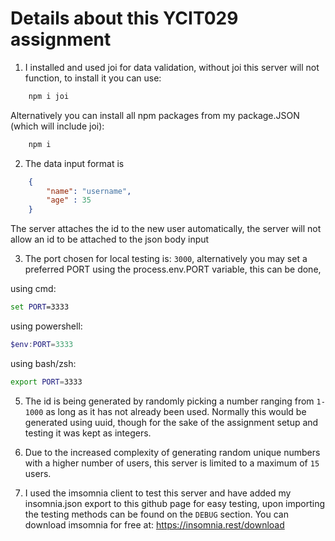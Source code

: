 # Details about this YCIT029 assignment 

1. I installed and used joi for data validation, without joi this server will not function, to install it you can use:

```cmd
    npm i joi
```
Alternatively you can install all npm packages from my package.JSON (which will include joi):

```cmd
    npm i 
```
2. The data input format is 

```json
    {
        "name": "username",
        "age" : 35
    }
```
The server attaches the id to the new user automatically, the server will not allow an id to be attached to the json body input

3.  The port chosen for local testing is: `3000`, alternatively you may set a preferred PORT using the process.env.PORT variable, this can be done, 

using cmd:
```cmd
set PORT=3333
```

using powershell:
```powershell
$env:PORT=3333
```

using bash/zsh:
```bash
export PORT=3333
```
5. The id is being generated by randomly picking a number ranging from `1-1000` as long as it has not already been used. Normally this would be generated using uuid, though for the sake of the assignment setup and testing it was kept as integers.

6. Due to the increased complexity of generating random unique numbers with a higher number of users, this server is limited to a maximum of `15` users.

7. I used the imsomnia client to test this server and have added my insomnia.json export to this github page for easy testing, upon importing the testing methods can be found on the `DEBUG` section. You can download imsomnia for free at: https://insomnia.rest/download


